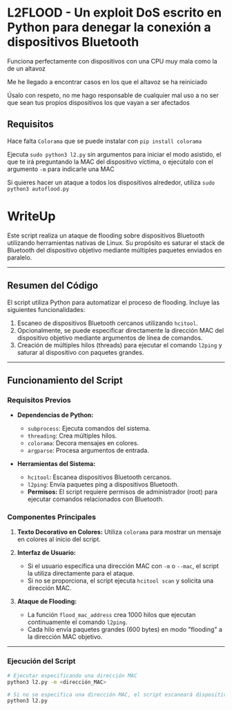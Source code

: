 # L2FLOOD - Un exploit DoS escrito en Python para denegar la conexión a dispositivos Bluetooth

Funciona perfectamente con dispositivos con una CPU muy mala como la de un altavoz

Me he llegado a encontrar casos en los que el altavoz se ha reiniciado

Úsalo con respeto, no me hago responsable de cualquier mal uso a no ser que sean tus propios dispositivos los que vayan a ser afectados

## Requisitos

Hace falta `Colorama` que se puede instalar con `pip install colorama`



Ejecuta `sudo python3 l2.py` sin argumentos para iniciar el modo asistido, el que te irá preguntando la MAC del dispositivo víctima, o ejecútalo con el argumento `-m` para indicarle una MAC

Si quieres hacer un ataque a todos los dispositivos alrededor, utiliza `sudo python3 autoflood.py`


# WriteUp

Este script realiza un ataque de flooding sobre dispositivos Bluetooth utilizando herramientas nativas de Linux. Su propósito es saturar el stack de Bluetooth del dispositivo objetivo mediante múltiples paquetes enviados en paralelo.

---

## Resumen del Código

El script utiliza Python para automatizar el proceso de flooding. Incluye las siguientes funcionalidades:

1. Escaneo de dispositivos Bluetooth cercanos utilizando `hcitool`.
2. Opcionalmente, se puede especificar directamente la dirección MAC del dispositivo objetivo mediante argumentos de línea de comandos.
3. Creación de múltiples hilos (threads) para ejecutar el comando `l2ping` y saturar al dispositivo con paquetes grandes.

---

## Funcionamiento del Script

### Requisitos Previos

- **Dependencias de Python:**
  - `subprocess`: Ejecuta comandos del sistema.
  - `threading`: Crea múltiples hilos.
  - `colorama`: Decora mensajes en colores.
  - `argparse`: Procesa argumentos de entrada.

- **Herramientas del Sistema:**
  - `hcitool`: Escanea dispositivos Bluetooth cercanos.
  - `l2ping`: Envía paquetes ping a dispositivos Bluetooth.
  - **Permisos:** El script requiere permisos de administrador (root) para ejecutar comandos relacionados con Bluetooth.

### Componentes Principales

1. **Texto Decorativo en Colores:**
   Utiliza `colorama` para mostrar un mensaje en colores al inicio del script.

2. **Interfaz de Usuario:**
   - Si el usuario especifica una dirección MAC con `-m` o `--mac`, el script la utiliza directamente para el ataque.
   - Si no se proporciona, el script ejecuta `hcitool scan` y solicita una dirección MAC.

3. **Ataque de Flooding:**
   - La función `flood_mac_address` crea 1000 hilos que ejecutan continuamente el comando `l2ping`.
   - Cada hilo envía paquetes grandes (600 bytes) en modo "flooding" a la dirección MAC objetivo.

---

### Ejecución del Script

```bash
# Ejecutar especificando una dirección MAC
python3 l2.py -m <dirección_MAC>

# Si no se especifica una dirección MAC, el script escaneará dispositivos cercanos
python3 l2.py
